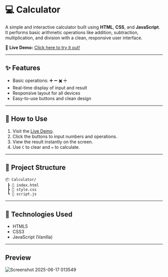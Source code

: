 # 💻 Calculator

A simple and interactive calculator built using **HTML**, **CSS**, and **JavaScript**. It performs basic arithmetic operations like addition, subtraction, multiplication, and division with a clean, responsive user interface.

🔗 **Live Demo:** [Click here to try it out!](https://sadhna263.github.io/Calculator/)

---

## ✨ Features

* Basic operations: ➕ ➖ ✖️ ➗
* Real-time display of input and result
* Responsive layout for all devices
* Easy-to-use buttons and clean design

---

## 🚀 How to Use

1. Visit the [Live Demo](https://sadhna263.github.io/Calculator/).
2. Click the buttons to input numbers and operations.
3. View the result instantly on the screen.
4. Use `C` to clear and `=` to calculate.

---

## 📁 Project Structure

```
📦 Calculator/
 ┣ 📄 index.html
 ┣ 📄 style.css
 ┗ 📄 script.js
```

---

## 📌 Technologies Used

* HTML5
* CSS3
* JavaScript (Vanilla)

---

## Preview

![Screenshot 2025-06-17 013549](https://github.com/user-attachments/assets/e6d933ca-eb0e-4e64-8494-deace4312873)
